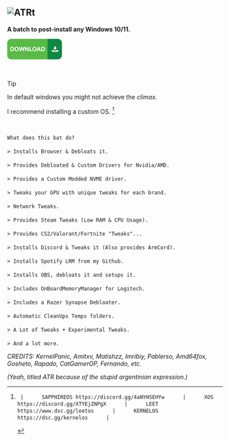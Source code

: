 ![ATRt](https://github.com/gzmatte/ATR/assets/117684932/5a4d459b-dfe5-4d73-b08b-2c4e0befd585)
-----------

**A batch to post-install any Windows 10/11.**

[<img src="https://github.com/gzmatte/trash/blob/main/48wx.png">](https://github.com/gzmatte/ATR/releases/download/1/ATR.bat)


</br> 


> [!TIP]
> In default windows you might not achieve the _climax_.
> 
> I recommend installing a custom OS. [^1]
[^1]:     |      SAPPHIREOS https://discord.gg/4aNYHSEHYw      |      XOS https://discord.gg/XTYEjZNPgX      |      LEET https://www.dsc.gg/leetos      |      KERNELOS https://dsc.gg/kernelos      |

</br> 

```
What does this bat do?

> Installs Browser & Debloats it.

> Provides Debloated & Custom Drivers for Nvidia/AMD.

> Provides a Custom Modded NVME driver.

> Tweaks your GPU with unique tweaks for each brand.

> Network Tweaks.

> Provides Steam Tweaks (Low RAM & CPU Usage).

> Provides CS2/Valorant/Fortnite "Tweaks"...

> Installs Discord & Tweaks it (Also provides ArmCord).

> Installs Spotify LRM from my Github.

> Installs OBS, debloats it and setups it.

> Includes OnBoardMemoryManager for Logitech.

> Includes a Razer Synapse Debloater.

> Automatic CleanUps Temps folders.

> A Lot of Tweaks + Experimental Tweaks.

> And a lot more.

```

_CREDITS: KernelPanic, Amitxv, Matishzz, Imribiy, Pablerso, Amd64fox, Gosheto, Rapado, CatGamerOP, Fernando, etc._


_(Yeah, titled ATR because of the stupid argentinian expression.)_
